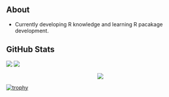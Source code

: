 ## About
- Currently developing R knowledge and learning R pacakage development.

## GitHub Stats
![](https://github-readme-stats.vercel.app/api?username=ELW-courses&show=reviews&theme=blue-green&rank_icon=github&hide_border=false&include_all_commits=true&count_private=false&hide=stars&show_icons=true&&custom_title=Stats)
![](https://nirzak-streak-stats.vercel.app/?user=ELW-courses&theme=blue-green&hide_border=false)<br/>


<div style="display: flex; justify-content: center; align-items: center;">
  <img clas="img" src = "https://github-readme-stats.vercel.app/api/top-langs/?username=ELW-courses&theme=gotham&hide_border=false&include_all_commits=false&count_private=false&layout=donut" />
</div>

[![trophy](https://github-profile-trophy.vercel.app/?username=ELW-courses&theme=alduin)](https://github.com/ELW-courses/github-profile-trophy)
